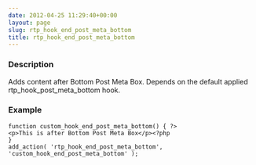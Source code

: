 ```yaml
---
date: 2012-04-25 11:29:40+00:00
layout: page
slug: rtp_hook_end_post_meta_bottom
title: rtp_hook_end_post_meta_bottom
---
```


### Description


Adds content after Bottom Post Meta Box. Depends on the default applied rtp_hook_post_meta_bottom hook.


### Example



    
    function custom_hook_end_post_meta_bottom() { ?>
    <p>This is after Bottom Post Meta Box</p><?php
    }
    add_action( 'rtp_hook_end_post_meta_bottom', 'custom_hook_end_post_meta_bottom' );

